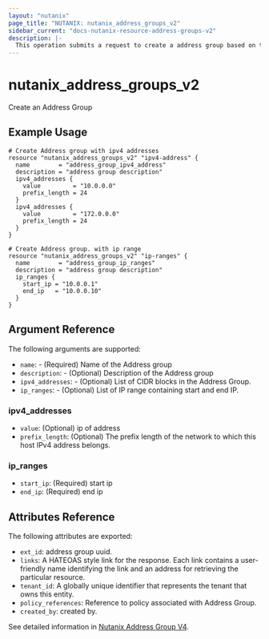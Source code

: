 ```yaml
---
layout: "nutanix"
page_title: "NUTANIX: nutanix_address_groups_v2"
sidebar_current: "docs-nutanix-resource-address-groups-v2"
description: |-
  This operation submits a request to create a address group based on the input parameters.
---
```


# nutanix_address_groups_v2

Create an Address Group

## Example Usage

``` hcl
# Create Address group with ipv4 addresses
resource "nutanix_address_groups_v2" "ipv4-address" {
  name        = "address_group_ipv4_address"
  description = "address group description"
  ipv4_addresses {
    value         = "10.0.0.0"
    prefix_length = 24
  }
  ipv4_addresses {
    value         = "172.0.0.0"
    prefix_length = 24
  }
}

# Create Address group. with ip range
resource "nutanix_address_groups_v2" "ip-ranges" {
  name        = "address_group_ip_ranges"
  description = "address group description"
  ip_ranges {
    start_ip = "10.0.0.1"
    end_ip   = "10.0.0.10"
  }
}
```


## Argument Reference

The following arguments are supported:

* `name`: - (Required) Name of the Address group
* `description`: - (Optional) Description of the Address group
* `ipv4_addresses`: - (Optional) List of CIDR blocks in the Address Group.
* `ip_ranges`: - (Optional) List of IP range containing start and end IP.


### ipv4_addresses
* `value`: (Optional) ip of address
* `prefix_length`: (Optional) The prefix length of the network to which this host IPv4 address belongs.


### ip_ranges
* `start_ip`: (Required) start ip
* `end_ip`: (Required) end ip


## Attributes Reference

The following attributes are exported:

* `ext_id`: address group uuid.
* `links`: A HATEOAS style link for the response. Each link contains a user-friendly name identifying the link and an address for retrieving the particular resource.
* `tenant_id`: A globally unique identifier that represents the tenant that owns this entity.
* `policy_references`: Reference to policy associated with Address Group.
* `created_by`: created by.


See detailed information in [Nutanix Address Group V4](https://developers.nutanix.com/api-reference?namespace=microseg&version=v4.0#tag/AddressGroups/operation/createAddressGroup).
